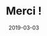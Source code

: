 ---
layout: default
date: 2019-03-03
img: 
category: message
title: "Merci !"
description: "... pour vos très nombreuses participations à la consultation publique contre le bruit."
tags: lutte-contre-le-bruit
doclink: 
---